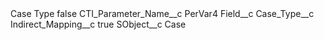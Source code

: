 <?xml version="1.0" encoding="UTF-8"?>
<CustomMetadata xmlns="http://soap.sforce.com/2006/04/metadata" xmlns:xsi="http://www.w3.org/2001/XMLSchema-instance" xmlns:xsd="http://www.w3.org/2001/XMLSchema">
    <label>Case Type</label>
    <protected>false</protected>
    <values>
        <field>CTI_Parameter_Name__c</field>
        <value xsi:type="xsd:string">PerVar4</value>
    </values>
    <values>
        <field>Field__c</field>
        <value xsi:type="xsd:string">Case_Type__c</value>
    </values>
    <values>
        <field>Indirect_Mapping__c</field>
        <value xsi:type="xsd:boolean">true</value>
    </values>
    <values>
        <field>SObject__c</field>
        <value xsi:type="xsd:string">Case</value>
    </values>
</CustomMetadata>
